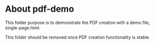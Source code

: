 # About pdf-demo

This folder purpose is to demonstrate the PDF creation with a demo file,
single-page.html.

This folder should be removed once PDF creation functionality is stable.
